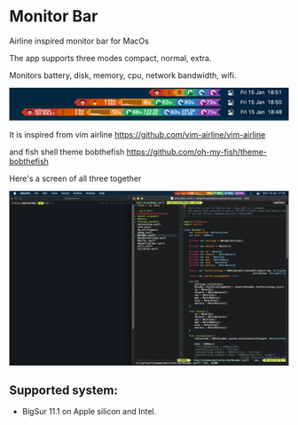 # Monitor Bar

Airline inspired monitor bar for MacOs 

The app supports three modes compact, normal, extra.

Monitors battery, disk, memory, cpu, network bandwidth, wifi.

![img](https://github.com/tidiemme/monitorbar/blob/main/mb.png)

It is inspired from vim airline https://github.com/vim-airline/vim-airline

and fish shell theme bobthefish https://github.com/oh-my-fish/theme-bobthefish

Here's a screen of all three together

![img](https://github.com/tidiemme/monitorbar/blob/main/screenshot.png)

## Supported system:
 - BigSur 11.1 on Apple silicon and Intel. 
